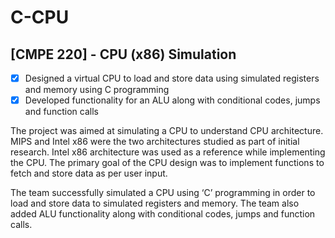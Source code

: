 # C-CPU

## [CMPE 220] - CPU (x86) Simulation

- [x] Designed a virtual CPU to load and store data using simulated registers and memory using C programming
- [x] Developed functionality for an ALU along with conditional codes, jumps and function calls

The project was aimed at simulating a CPU to understand CPU architecture. MIPS and Intel x86 were
the two architectures studied as part of initial research. Intel x86 architecture was used as a
reference while implementing the CPU. The primary goal of the CPU design was to implement
functions to fetch and store data as per user input. 

The team successfully simulated a CPU using ‘C’ programming in order to load and
store data to simulated registers and memory. The team also added ALU functionality along with conditional codes, jumps and function calls.
